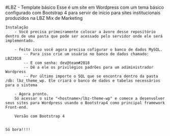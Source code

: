 #LBZ - Template básico
	Esse é um site em Wordpress com um tema básico configurado com Bootstrap 4 para servir de início para sites institucionais produzidos na LBZ Mix de Marketing

	Instalação
		- Você precisa primeiramente colocar a ávore desse repositório dentro de uma pasta que pode ser acessado pelo servidor onde ele será implementado.

		- Feito isso você agora precisa cofigurar o banco de dados MySQL. 
			-- Para isso crie um usuário no banco de dados chamado: LBZ2018
			-- E com senha: dev@team#2018
			-- Dê a ele os privilégios padrões para um adiministrador Wordpress
			-- Por último importe o SQL que se encontra dentro da pasta /db: lbz_theme_wp. Ele criará o banco de dados e tabelas necessários para o sistema

		- Agora pronto.
		Só acessar o site "<hostname>/lbz-theme-wp" e comece a desenvolver seus sites para Wordpress usando o Bootstrap4 como principal framework Front-end.
		
		Versão com Bootstrap 4


	Só bora!!!!
